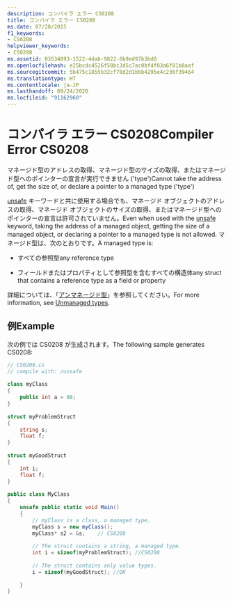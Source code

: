 ```yaml
---
description: コンパイラ エラー CS0208
title: コンパイラ エラー CS0208
ms.date: 07/20/2015
f1_keywords:
- CS0208
helpviewer_keywords:
- CS0208
ms.assetid: 03534893-1522-4dab-9822-8b9ed97b3bd0
ms.openlocfilehash: e25bcdc4526f58bc3d5c7ac0bf4f83a6f81b8aaf
ms.sourcegitcommit: 5b475c1855b32cf78d2d1bbb4295e4c236f39464
ms.translationtype: HT
ms.contentlocale: ja-JP
ms.lasthandoff: 09/24/2020
ms.locfileid: "91162960"
---
```

# <a name="compiler-error-cs0208"></a><span data-ttu-id="09059-103">コンパイラ エラー CS0208</span><span class="sxs-lookup"><span data-stu-id="09059-103">Compiler Error CS0208</span></span>

<span data-ttu-id="09059-104">マネージド型のアドレスの取得、マネージド型のサイズの取得、またはマネージド型へのポインターの宣言が実行できません ('type')</span><span class="sxs-lookup"><span data-stu-id="09059-104">Cannot take the address of, get the size of, or declare a pointer to a managed type ('type')</span></span>  
  
 <span data-ttu-id="09059-105">[unsafe](../language-reference/keywords/unsafe.md) キーワードと共に使用する場合でも、マネージド オブジェクトのアドレスの取得、マネージド オブジェクトのサイズの取得、またはマネージド型へのポインターの宣言は許可されていません。</span><span class="sxs-lookup"><span data-stu-id="09059-105">Even when used with the [unsafe](../language-reference/keywords/unsafe.md) keyword, taking the address of a managed object, getting the size of a managed object, or declaring a pointer to a managed type is not allowed.</span></span> <span data-ttu-id="09059-106">マネージド型は、次のとおりです。</span><span class="sxs-lookup"><span data-stu-id="09059-106">A managed type is:</span></span>  
  
- <span data-ttu-id="09059-107">すべての参照型</span><span class="sxs-lookup"><span data-stu-id="09059-107">any reference type</span></span>  
  
- <span data-ttu-id="09059-108">フィールドまたはプロパティとして参照型を含むすべての構造体</span><span class="sxs-lookup"><span data-stu-id="09059-108">any struct that contains a reference type as a field or property</span></span>  
  
 <span data-ttu-id="09059-109">詳細については、「[アンマネージド型](../language-reference/builtin-types/unmanaged-types.md)」を参照してください。</span><span class="sxs-lookup"><span data-stu-id="09059-109">For more information, see [Unmanaged types](../language-reference/builtin-types/unmanaged-types.md).</span></span>  
  
## <a name="example"></a><span data-ttu-id="09059-110">例</span><span class="sxs-lookup"><span data-stu-id="09059-110">Example</span></span>  

 <span data-ttu-id="09059-111">次の例では CS0208 が生成されます。</span><span class="sxs-lookup"><span data-stu-id="09059-111">The following sample generates CS0208:</span></span>  
  
```csharp  
// CS0208.cs  
// compile with: /unsafe  
  
class myClass  
{  
    public int a = 98;  
}  
  
struct myProblemStruct  
{  
    string s;  
    float f;  
}  
  
struct myGoodStruct  
{  
    int i;  
    float f;  
}  
  
public class MyClass  
{  
    unsafe public static void Main()  
    {  
        // myClass is a class, a managed type.  
        myClass s = new myClass();
        myClass* s2 = &s;    // CS0208  
  
        // The struct contains a string, a managed type.  
        int i = sizeof(myProblemStruct); //CS0208  
  
        // The struct contains only value types.  
        i = sizeof(myGoodStruct); //OK  
  
    }  
}  
```
